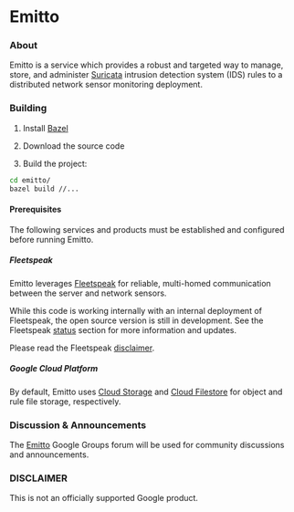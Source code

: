# Emitto

### About

Emitto is a service which provides a robust and targeted way to manage, store,
and administer [Suricata](https://suricata-ids.org/) intrusion detection system
(IDS) rules to a distributed network sensor monitoring deployment.

### Building

1) Install [Bazel](https://bazel.build/)

2) Download the source code

3) Build the project:

```bash
cd emitto/
bazel build //...
```

#### Prerequisites

The following services and products must be established and configured before
running Emitto.

##### Fleetspeak

Emitto leverages [Fleetspeak](https://github.com/google/fleetspeak) for
reliable, multi-homed communication between the server and network sensors.

While this code is working internally with an internal deployment of
Fleetspeak,
the open source version is still in development. See the Fleetspeak
[status](https://github.com/google/fleetspeak#status) section for more
information and updates.

Please read the Fleetspeak
[disclaimer](https://github.com/google/fleetspeak#disclaimer).

##### Google Cloud Platform

By default, Emitto uses [Cloud Storage](https://cloud.google.com/storage/) and
[Cloud Filestore](https://cloud.google.com/filestore/) for object and rule file
storage, respectively.

### Discussion & Announcements

The [Emitto](https://groups.google.com/forum/#!forum/emitto) Google Groups
forum
will be used for community discussions and announcements.

### DISCLAIMER

This is not an officially supported Google product.
